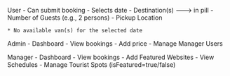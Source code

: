 User
    - Can submit booking
        - Selects date
        - Destination(s) ---> in pill
        - Number of Guests (e.g., 2 persons)
        - Pickup Location

    * No available van(s) for the selected date
    
Admin
    - Dashboard
    - View bookings
    - Add price
    - Manage Manager Users

Manager
    - Dashboard
    - View bookings
    - Add Featured Websites
    - View Schedules
    - Manage Tourist Spots (isFeatured=true/false)

